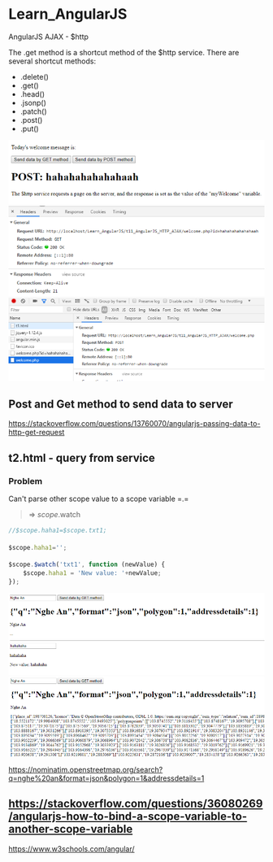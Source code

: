 # Learn_AngularJS
AngularJS AJAX - $http

The .get method is a shortcut method of the $http service. There are several shortcut methods:

* .delete()
* .get()
* .head()
* .jsonp()
* .patch()
* .post()
* .put()

<img src="h1.PNG">
<img src="h2.PNG">
<img src="h3.PNG">

## Post and Get method to send data to server

https://stackoverflow.com/questions/13760070/angularjs-passing-data-to-http-get-request

## t2.html - query from service

### Problem

Can't parse other scope value to a scope variable =.=

> => $scope.$watch

```js
//$scope.haha1=$scope.txt1;
	
$scope.haha1='';

$scope.$watch('txt1', function (newValue) {
	$scope.haha1 = 'New value: '+newValue;
});
```

<img src="h4.PNG">

<img src="h5.PNG">



https://nominatim.openstreetmap.org/search?q=nghe%20an&format=json&polygon=1&addressdetails=1


https://stackoverflow.com/questions/36080269/angularjs-how-to-bind-a-scope-variable-to-another-scope-variable
---

https://www.w3schools.com/angular/